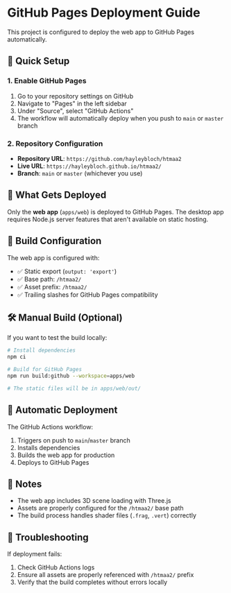 # GitHub Pages Deployment Guide

This project is configured to deploy the web app to GitHub Pages automatically.

## 🚀 Quick Setup

### 1. Enable GitHub Pages
1. Go to your repository settings on GitHub
2. Navigate to "Pages" in the left sidebar
3. Under "Source", select "GitHub Actions"
4. The workflow will automatically deploy when you push to `main` or `master` branch

### 2. Repository Configuration
- **Repository URL**: `https://github.com/hayleybloch/htmaa2`
- **Live URL**: `https://hayleybloch.github.io/htmaa2/`
- **Branch**: `main` or `master` (whichever you use)

## 📁 What Gets Deployed

Only the **web app** (`apps/web`) is deployed to GitHub Pages. The desktop app requires Node.js server features that aren't available on static hosting.

## 🔧 Build Configuration

The web app is configured with:
- ✅ Static export (`output: 'export'`)
- ✅ Base path: `/htmaa2/`
- ✅ Asset prefix: `/htmaa2/`
- ✅ Trailing slashes for GitHub Pages compatibility

## 🛠️ Manual Build (Optional)

If you want to test the build locally:

```bash
# Install dependencies
npm ci

# Build for GitHub Pages
npm run build:github --workspace=apps/web

# The static files will be in apps/web/out/
```

## 🔄 Automatic Deployment

The GitHub Actions workflow:
1. Triggers on push to `main`/`master` branch
2. Installs dependencies
3. Builds the web app for production
4. Deploys to GitHub Pages

## 📝 Notes

- The web app includes 3D scene loading with Three.js
- Assets are properly configured for the `/htmaa2/` base path
- The build process handles shader files (`.frag`, `.vert`) correctly

## 🐛 Troubleshooting

If deployment fails:
1. Check GitHub Actions logs
2. Ensure all assets are properly referenced with `/htmaa2/` prefix
3. Verify that the build completes without errors locally
